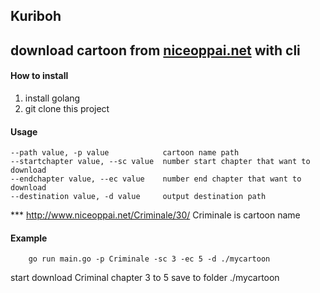 ## Kuriboh
download cartoon from [niceoppai.net](http://www.niceoppai.net) with cli
------

#### How to install

1. install golang
2. git clone this project

#### Usage
```
--path value, -p value            cartoon name path
--startchapter value, --sc value  number start chapter that want to download
--endchapter value, --ec value    number end chapter that want to download
--destination value, -d value     output destination path
```


*** http://www.niceoppai.net/Criminale/30/ Criminale is cartoon name

#### Example 
```
    go run main.go -p Criminale -sc 3 -ec 5 -d ./mycartoon
```

start download Criminal chapter 3 to 5 save to folder ./mycartoon

